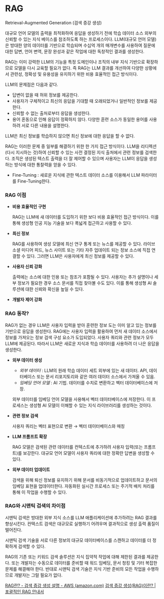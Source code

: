 # RAG

Retrieval-Augmented Generation (검색 증강 생성)

대규모 언어 모델의 출력을 최적화하여 응답을 생성하기 전에 학습 데이터 소스 외부의 신뢰할 수 있는 지식 베이스를 참조하도록 하는 프로세스이다. LLM(대규모 언어 모델)은 방대한 양의 데이터를 기반으로 학습되며 수십억 개의 매개변수를 사용하여 질문에 대한 답변, 언어 변역, 문장 완성과 같은 작업에 대한 독창적인 결과를 생성한다. 

RAG는 이미 강력한 LLM의 기능을 특정 도메인이나 조직의 내부 지식 기반으로 확장하므로 모델을  다시 교육할 필요가 없다. 즉 RAG는 LLM 결과를 개선하여 다양한 상황에서 관련성, 정확성 및 유용성을 유지하기 위한 비용 효율적인 접근 방식이다.

LLM의 문제점은 다음과 같다.

- 답변이 없을 때 허위 정보를 제공한다.
- 사용자가 구체적이고 최신의 응답을 기대할 때 오래되었거나 일반적인 정보를 제공한다.
- 신뢰할 수 없는 출처로부터 응답을 생성한다.
- 용어 혼동으로 인해 응답이 정확하지 않다. 다양한 훈련 소스가 동일한 용어를 사용하려 서로 다른 내용을 설명한다.

LLM은 최신 정보를 학습하지 않으면 최신 정보에 대한 응답을 할 수 없다.

RAG는 이러한 문제 중 일부를 해결하기 위한 한 가지 접근 방식이다. LLM을 리디렉션(다시 지시하는 것)하여 신뢰할 수 있는 사전 결정된 지식 출처에서 관련 정보를 검색한다.
조직은 생성된 텍스트 출력을 더 잘 제어할 수 있으며 사용자는 LLM이 응답을 생성하는 방식에 대한 통찰력을 얻을 수 있다.

- Fine-Tuning : 새로운 지식에 관한 텍스트 데이터 소스를 이용해서 LLM 파라미터를 Fine-Tuning한다.

### RAG 이점

- **비용 효율적인 구현**
    
    RAG는 LLM에 새 데이터를 도입하기 위한 보다 비용 효율적인 접근 방식이다. 이를 통해 생성형 인공 지능 기술을 보다 폭넓게 접근하고 사용할 수 있다.
    
- **최신 정보**
    
    RAG를 사용하여 생성 모델에 최신 연구 통계 또는 뉴스를 제공할 수 있다. 라이브 소셜 미디어 피드, 뉴스 사이트 또는 기타 자주 업데이트 되는 정보 소스에 직접 연결할 수 있다. 그러면 LLM은 사용자에게 최신 정보를 제공할 수 있다.
    
- **사용자 신뢰 강화**
    
    출력에는 소스에 대한 인용 또는 참조가 포함될 수 있다. 사용자는 추가 설명이나 세부 정보가 필요한 경우 소스 문서를 직접 찾아볼 수도 있다. 이를 통해 생성형 AI 솔루션에 대한 신뢰와 확신을 높일 수 있다.
    
- **개발자 제어 강화**

### RAG 동작?

RAG가 없는 경우 LLM은 사용자 입력을 받아 훈련한 정보 도는 이미 알고 있는 정보를 기반으로 응답을 생성한다. 
RAG에는 사용자 입력을 활용하여 먼저 새 데이터 소스에서 정보를 가져오는 정보 검색 구성 요소가 도입되었다. 사용자 쿼리와 관련 정보가 모두 LLM에 제공된다. 따라서 LLM은 새로운 지식과 학습 데이터를 사용하려 더 나은 응답을 생성한다.

- **외부 데이터 생성**
    - *외부 데이터* : LLM의 원래 학습 데이터 세트 외부에 있는 새 데이터. API, 데이터베이스 또는 문서 리포지토리와 같은 여러 데이터 소스에서 가져올 수 있음.
    - *임베딩 언어 모델* : AI 기법. 데이터를 수치로 변환하고 벡터 데이터베이스에 저장.
    
    외부 데이터를 임베딩 언어 모델을 사용해서 벡터 데이터베이스에 저장한다. 이 프로세스는 생성형 AI 모델이 이해할 수 있는 지식 라이브러리를 생성하는 것이다.
    
- **관련 정보 검색**
    
    사용자 쿼리는 벡터 표현으로 변환 → 벡터 데이터베이스와 매칭 
    
- **LLM 프롬프트 확장**
    
    RAG 모델은 검색된 관련 데이터를 컨텍스트에 추가하려 사용자 입력(또는 프롬프트)를 보강한다. 대규모 언어 모델이 사용자 쿼리에 대한 정확란 답변을 생성할 수 있다.
    
- **외부 데이터 업데이트**
    
    검색을 위해 퇴신 정보를 유지하기 위해 문서를 비동기적으로 업데이트하고 문서의 임베딩 표현을 업데이터한다. 자동화된 실시간 프로세스 또는 주기적 배치 처리를 통해 이 작업을 수행할 수 있다.
    


### RAG와 시맨틱 검색의 차이점

시맨틱 검색은 방대한 외부 지식 소스를 LLM 애플리케이션에 추가하려는 RAG 결과를 향상시킨다. 컨택스트 검색은 대규모로 실행하기 어려우며 결과적으로 생성 출력 품질이 떨어진다.

시맨틱 검색 기술을 서로 다른 정보의 대규모 데이터베이스를 스캔하고 데이터를 더 정확하게 검색할 수 있다.

RAG의 기존 또는 키워드 검색 솔루션은 지식 집약적 작업에 대해 제한된 결과를 제공한다. 또는 개발자는 수동으로 데이터를 준비할 때 워드 임베딩, 문서 청킹 및 기터 복잡한 문제를 해결해야 한다. 반대로 시맨틱 검색 기술은 지식 기반 준비의 모든 작업을 수행하므로 개발자는 그럴 필요가 없다.



[RAG란? - 검색 증강 생성 설명 - AWS (amazon.com)](https://aws.amazon.com/ko/what-is/retrieval-augmented-generation/)
[검색 증강 생성(RAG)이란? | 포괄적인 RAG 안내서](https://www.elastic.co/kr/what-is/retrieval-augmented-generation)
